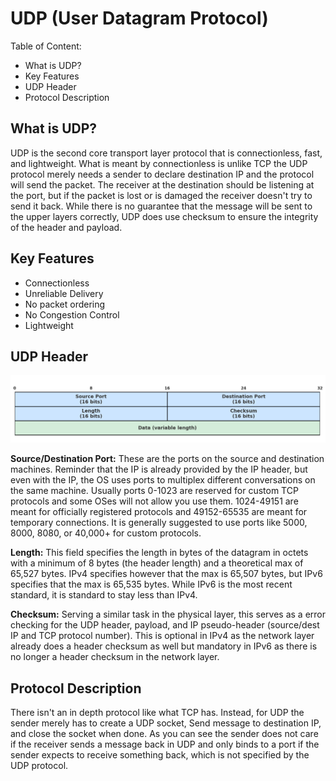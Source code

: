 # UDP (User Datagram Protocol)

Table of Content:
- What is UDP?
- Key Features
- UDP Header
- Protocol Description

## What is UDP?
UDP is the second core transport layer protocol that is connectionless, fast, and lightweight. What is meant by connectionless is unlike TCP the UDP protocol merely needs a sender to declare destination IP and the protocol will send the packet. The receiver at the destination should be listening at the port, but if the packet is lost or is damaged the receiver doesn't try to send it back. While there is no guarantee that the message will be sent to the upper layers correctly, UDP does use checksum to ensure the integrity of the header and payload.

## Key Features
- Connectionless
- Unreliable Delivery
- No packet ordering
- No Congestion Control
- Lightweight

## UDP Header
<img src="img/udp-header.png" alt = "UDP header" width = "520">

**Source/Destination Port:** These are the ports on the source and destination machines. Reminder that the IP is already provided by the IP header, but even with the IP, the OS uses ports to multiplex different conversations on the same machine. Usually ports 0-1023 are reserved for custom TCP protocols and some OSes will not allow you use them. 1024-49151 are meant for officially registered protocols and 49152-65535 are meant for temporary connections. It is generally suggested to use ports like 5000, 8000, 8080, or 40,000+ for custom protocols.  

**Length:** This field specifies the length in bytes of the datagram in octets with a minimum of 8 bytes (the header length) and a theoretical max of 65,527 bytes. IPv4 specifies however that the max is 65,507 bytes, but IPv6 specifies that the max is 65,535 bytes. While IPv6 is the most recent standard, it is standard to stay less than IPv4.

**Checksum:** Serving a similar task in the physical layer, this serves as a error checking for the UDP header, payload, and IP pseudo-header (source/dest IP and TCP protocol number). This is optional in IPv4 as the network layer already does a header checksum as well but mandatory in IPv6 as there is no longer a header checksum in the network layer.

## Protocol Description
There isn't an in depth protocol like what TCP has. Instead, for UDP the sender merely has to create a UDP socket, Send message to destination IP, and close the socket when done. As you can see the sender does not care if the receiver sends a message back in UDP and only binds to a port if the sender expects to receive something back, which is not specified by the UDP protocol.